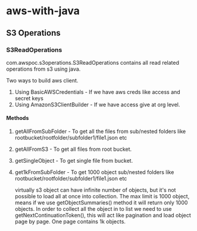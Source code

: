 # aws-with-java

## S3 Operations

### S3ReadOperations

com.awspoc.s3operations.S3ReadOperations contains all read related operations from s3 using java.

Two ways to build aws client. 

1) Using BasicAWSCredentials - If we have aws creds like access and secret keys
2) Using AmazonS3ClientBuilder - If we have access give at org level.

#### Methods 

1) getAllFromSubFolder - To get all the files from sub/nested folders like rootbucket/rootfolder/subfolder1/file1.json etc
2) getAllFromS3 - To get all files from root bucket.
3) getSingleObject - To get single file from bucket.
4) get1kFromSubFolder - To get 1000 object sub/nested folders like rootbucket/rootfolder/subfolder1/file1.json etc

	 virtually s3 object can have infinite number of objects, but it's not
	 possible to load all at once into collection. The max limit is 1000
	 object, means if we use getObjectSummaries() method it will return only 1000
	 objects. In order to collect all the object in to list we need to use
	 getNextContinuationToken(), this will act like pagination and load object
	 page by page. One page contains 1k objects.
	

